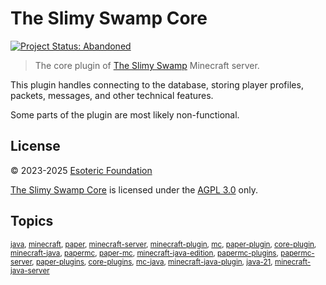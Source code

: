 # The Slimy Swamp Core

[![Project Status: Abandoned](./assets/images/badges/status.svg)](./)

> The core plugin of [The Slimy Swamp](https://www.github.com/TheSlimySwamp) Minecraft server.

This plugin handles connecting to the database, storing player profiles, packets, messages, and other technical features.

Some parts of the plugin are most likely non-functional.

## License

&copy; 2023-2025 [Esoteric Foundation](https://esoteric.foundation)

[The Slimy Swamp Core](./) is licensed under the [AGPL 3.0](./LICENSE) only.

## Topics

<sup>[java](https://github.com/topics/java), [minecraft](https://github.com/topics/minecraft), [paper](https://github.com/topics/paper), [minecraft-server](https://github.com/topics/minecraft-server), [minecraft-plugin](https://github.com/topics/minecraft-plugin), [mc](https://github.com/topics/mc), [paper-plugin](https://github.com/topics/paper-plugin), [core-plugin](https://github.com/topics/core-plugin), [minecraft-java](https://github.com/topics/minecraft-java), [papermc](https://github.com/topics/papermc), [paper-mc](https://github.com/topics/paper-mc), [minecraft-java-edition](https://github.com/topics/minecraft-java-edition), [papermc-plugins](https://github.com/topics/papermc-plugins), [papermc-server](https://github.com/topics/papermc-server), [paper-plugins](https://github.com/topics/paper-plugins), [core-plugins](https://github.com/topics/core-plugins), [mc-java](https://github.com/topics/mc-java), [minecraft-java-plugin](https://github.com/topics/minecraft-java-plugin), [java-21](https://github.com/topics/java-21), [minecraft-java-server](https://github.com/topics/minecraft-java-server)</sup>
